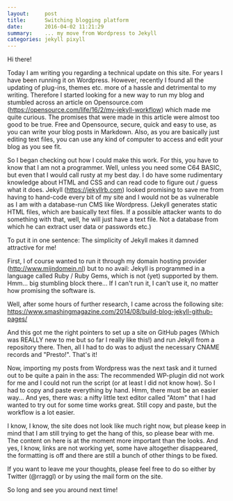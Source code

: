```yaml
---
layout:     post
title:      Switching blogging platform
date:       2016-04-02 11:21:29
summary:    ... my move from Wordpress to Jekyll
categories: jekyll pixyll
---
```


Hi there!

Today I am writing you regarding a technical update on this site. For years I have been running it
on Wordpress. However, recently I found all the updating of plug-ins, themes etc. more of a hassle
and detrimental to my writing. Therefore I started looking for a new way to run my blog and stumbled
across an article on Opensource.com (https://opensource.com/life/16/2/my-jekyll-workflow) which made
me quite curious. The promises that were made in this article were almost too good to be true. Free and Opensource, secure, quick and easy to use, as you can write your blog posts in Markdown. Also, as you are basically just editing text files, you can use any kind of computer to access and edit your blog as you see fit.

So I began checking out how I could make this work. For this, you have to know that I am not a programmer.
Well, unless you need some C64 BASIC, but even that I would call rusty at my best day.
I do have some rudimentary knowledge about HTML and CSS and can read code to figure out / guess what
it does. Jekyll (https://jekyllrb.com) looked promising to save me from having to hand-code every bit of my site and I would not be as vulnerable as I am with a database-run CMS like Wordpress. (Jekyll generates static HTML files, which are basically text files. If a possible attacker wants to do something with that, well, he will just have a text file. Not a database from which he can extract user data or passwords etc.)

To put it in one sentence: The simplicity of Jekyll makes it damned attractive for me!

First, I of course wanted to run it through my domain hosting provider (http://www.mijndomein.nl) but to no avail: Jekyll is programmed in a language called Ruby / Ruby Gems, which is not (yet) supported by them. Hmm... big stumbling block there... If I can't run it, I can't use it, no matter how promising the software is.

Well, after some hours of further research, I came across the following site: https://www.smashingmagazine.com/2014/08/build-blog-jekyll-github-pages/

And this got me the right pointers to set up a site on GitHub pages (Which was REALLY new to me but so far I really like this!) and run Jekyll from a repository there. Then, all I had to do was to adjust the necessary CNAME records and "Presto!". That's it!

Now, importing my posts from Wordpress was the next task and it turned out to be quite a pain in the ass: The recommended WP-plugin did not work for me and I could not run the script (or at least I did not know how). So I had to copy and paste everything by hand. Hmm, there must be an easier way... And yes, there was: a nifty little text editor called "Atom" that I had wanted to try out for some time works great. Still copy and paste, but the workflow is a lot easier.

I know, I know, the site does not look like much right now, but please keep in mind that I am still trying to get the hang of this, so please bear with me. The content on here is at the moment more important than the looks. And yes, I know, links are not working yet, some have altogether disappeared, the formatting is off and there are still a bunch of other things to be fixed.

If you want to leave me your thoughts, please feel free to do so either by Twitter (@rraggl) or by using the mail form on the site.

So long and see you around next time!
